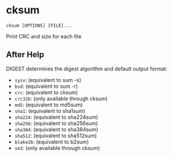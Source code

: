 # cksum

```
cksum [OPTIONS] [FILE]...
```

Print CRC and size for each file

## After Help

DIGEST determines the digest algorithm and default output format:

- `sysv`:    (equivalent to sum -s)
- `bsd`:     (equivalent to sum -r)
- `crc`:     (equivalent to cksum)
- `crc32b`:  (only available through cksum)
- `md5`:     (equivalent to md5sum)
- `sha1`:    (equivalent to sha1sum)
- `sha224`:  (equivalent to sha224sum)
- `sha256`:  (equivalent to sha256sum)
- `sha384`:  (equivalent to sha384sum)
- `sha512`:  (equivalent to sha512sum)
- `blake2b`: (equivalent to b2sum)
- `sm3`:     (only available through cksum)
